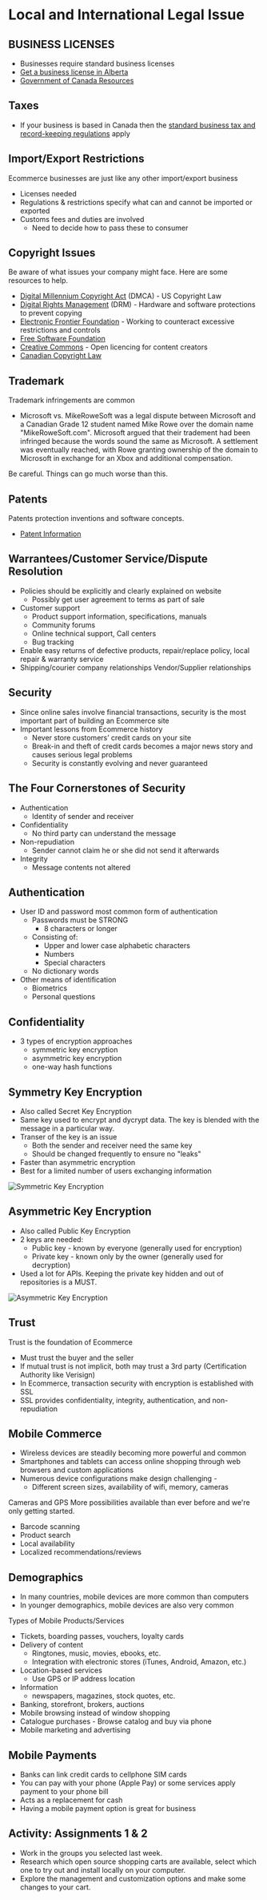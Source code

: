 # Local and International Legal Issue

## BUSINESS LICENSES
- Businesses require standard business licenses
- [Get a business license in Alberta](https://www.alberta.ca/get-a-business-licence.aspx)
- [Government of Canada Resources](https://www.alberta.ca/get-a-business-licence.aspx)

## Taxes
- If your business is based in Canada then the [standard business
tax and record-keeping regulations](https://www.canada.ca/en/services/taxes/income-tax/business-or-professional-income.html) apply

## Import/Export Restrictions
Ecommerce businesses are just like any other import/export
business
- Licenses needed
- Regulations & restrictions specify what can and cannot be imported or exported
- Customs fees and duties are involved
  - Need to decide how to pass these to consumer

## Copyright Issues
Be aware of what issues your company might face. Here are some
resources to help.
- [Digital Millennium Copyright Act](https://www.dmca.com/) (DMCA) - US Copyright Law 
- [Digital Rights Management](https://en.wikipedia.org/wiki/Digital_rights_management) (DRM) - Hardware and software protections to prevent copying
- [Electronic Frontier Foundation](https://www.eff.org/) - Working to counteract excessive restrictions and controls
- [Free Software Foundation](https://www.fsf.org/)
- [Creative Commons](https://creativecommons.org/) - Open licencing for content creators
- [Canadian Copyright Law](https://www.ic.gc.ca/eic/site/cipointernet-internetopic.nsf/eng/h_wr02281.html)

## Trademark
Trademark infringements are common
- Microsoft vs. MikeRoweSoft was a legal dispute between Microsoft and a Canadian Grade 12 student named Mike Rowe over the domain name "MikeRoweSoft.com". Microsoft argued that their tradement had been infringed because the words sound the same as Microsoft. A settlement was eventually reached, with Rowe granting ownership of the domain to Microsoft in exchange for an Xbox and additional compensation.

Be careful. Things can go much worse than this.


## Patents
Patents protection inventions and software concepts.
- [Patent Information](http://www.ic.gc.ca/eic/site/cipointernet-internetopic.nsf/eng/h_wr00001.html)

## Warrantees/Customer Service/Dispute Resolution
- Policies should be explicitly and clearly explained on website 
  - Possibly get user agreement to terms as part of sale
- Customer support
  - Product support information, specifications, manuals 
  - Community forums
  - Online technical support, Call centers
  - Bug tracking
- Enable easy returns of defective products, repair/replace policy, local repair & warranty service
- Shipping/courier company relationships Vendor/Supplier relationships

## Security
- Since online sales involve financial transactions, security is the most important part of building an Ecommerce site
- Important lessons from Ecommerce history
  - Never store customers’ credit cards on your site
  - Break-in and theft of credit cards becomes a major news story and causes serious legal problems
  - Security is constantly evolving and never guaranteed

## The Four Cornerstones of Security
- Authentication
  - Identity of sender and receiver
- Confidentiality
  - No third party can understand the message
- Non-repudiation
  - Sender cannot claim he or she did not send it afterwards
- Integrity
  - Message contents not altered

## Authentication
- User ID and password most common form of authentication 
  - Passwords must be STRONG
    - 8 characters or longer 
  - Consisting of:
    - Upper and lower case alphabetic characters 
    - Numbers
    - Special characters
  - No dictionary words 
- Other means of identification
  - Biometrics 
  - Personal questions

## Confidentiality
- 3 types of encryption approaches 
  - symmetric key encryption 
  - asymmetric key encryption 
  - one-way hash functions

## Symmetry Key Encryption
- Also called Secret Key Encryption
- Same key used to encrypt and dycrypt data. The key is blended with the message in a particular way.
- Transer of the key is an issue
  - Both the sender and receiver need the same key
  - Should be changed frequently to ensure no "leaks" 
- Faster than asymmetric encryption
- Best for a limited number of users exchanging information

![Symmetric Key Encryption](assets/symmetric.png)

## Asymmetric Key Encryption
- Also called Public Key Encryption 
- 2 keys are needed:
  - Public key - known by everyone (generally used for encryption) 
  - Private key - known only by the owner (generally used for decryption)
- Used a lot for APIs. Keeping the private key hidden and out of repositories is a MUST.

![Asymmetric Key Encryption](assets/asymmetric.png)

## Trust
Trust is the foundation of Ecommerce
- Must trust the buyer and the seller
- If mutual trust is not implicit, both may trust a 3rd party (Certification Authority like Verisign)
- In Ecommerce, transaction security with encryption is established with SSL
- SSL provides confidentiality, integrity, authentication, and non-repudiation

## Mobile Commerce
- Wireless devices are steadily becoming more powerful and common
- Smartphones and tablets can access online shopping through web browsers and custom applications
- Numerous device configurations make design challenging  -   
  - Different screen sizes, availability of wifi, memory, cameras

Cameras and GPS
More possibilities available than ever before and we're only getting started.
- Barcode scanning
- Product search
- Local availability
- Localized recommendations/reviews

## Demographics
- In many countries, mobile devices are more common than computers
- In younger demographics, mobile devices are also very common

Types of Mobile Products/Services
- Tickets, boarding passes, vouchers, loyalty cards 
- Delivery of content
  - Ringtones, music, movies, ebooks, etc.
  - Integration with electronic stores (iTunes, Android, Amazon, etc.)
- Location-based services
  - Use GPS or IP address location
- Information
  - newspapers, magazines, stock quotes, etc.
- Banking, storefront, brokers, auctions
- Mobile browsing instead of window shopping
- Catalogue purchases - Browse catalog and buy via phone 
- Mobile marketing and advertising

## Mobile Payments
- Banks can link credit cards to cellphone SIM cards
- You can pay with your phone (Apple Pay) or some services apply payment to your phone bill
- Acts as a replacement for cash
- Having a mobile payment option is great for business

## Activity: Assignments 1 & 2
- Work in the groups you selected last week.
- Research which open source shopping carts are available, select which one to try out and install locally on your computer.
- Explore the management and customization options and make some changes to your cart.
